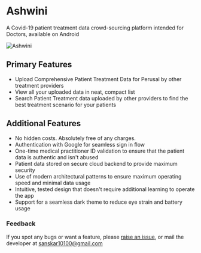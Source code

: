 # Ashwini
A Covid-19 patient treatment data crowd-sourcing platform intended for Doctors, available on Android

![Ashwini](https://user-images.githubusercontent.com/22092047/120934120-abc7b080-c71a-11eb-93a8-1db99af4246f.png)

## Primary Features
- Upload Comprehensive Patient Treatment Data for Perusal by other treatment providers
- View all your uploaded data in neat, compact list
- Search Patient Treatment data uploaded by other providers to find the best treatment scenario for your patients

## Additional Features
- No hidden costs. Absolutely free of any charges.
- Authentication with Google for seamless sign in flow
- One-time medical practitioner ID validation to ensure that the patient data is authentic and isn't abused
- Patient data stored on secure cloud backend to provide maximum security
- Use of modern architectural patterns to ensure maximum operating speed and minimal data usage
- Intuitive, tested design that doesn't require additional learning to operate the app
- Support for a seamless dark theme to reduce eye strain and battery usage

### Feedback
If you spot any bugs or want a feature, please [raise an issue](https://github.com/AshwiniApp/Ashwini/issues/new), or mail the developer at sanskar10100@gmail.com
